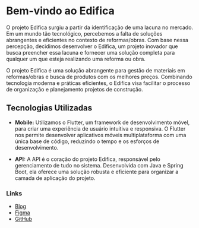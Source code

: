 # Bem-vindo ao Edifica

O projeto Edifica surgiu a partir da identificação de uma lacuna no mercado. Em um mundo tão tecnológico, percebemos a falta de soluções abrangentes e eficientes no contexto de reformas/obras. Com base nessa percepção, decidimos desenvolver o Edifica, um projeto inovador que busca preencher essa lacuna e fornecer uma solução completa para qualquer um que esteja realizando uma reforma ou obra.

O projeto Edifica é uma solução abrangente para gestão de materiais em reformas/obras e busca de produtos com os melhores preços. Combinando tecnologia moderna e práticas eficientes, o Edifica visa facilitar o processo de organização e  planejamento projetos de construção.

## Tecnologias Utilizadas

- **Mobile:** Utilizamos o Flutter, um framework de desenvolvimento móvel, para criar uma experiência de usuário intuitiva e responsiva. O Flutter nos permite desenvolver aplicativos móveis multiplataforma com uma única base de código, reduzindo o tempo e os esforços de desenvolvimento.

- **API:** A API é o coração do projeto Edifica, responsável pelo gerenciamento de tudo no sistema. Desenvolvida com Java e Spring Boot, ela oferece uma solução robusta e eficiente para organizar a camada de aplicação do projeto.

### Links

- [Blog](https://www.edificaprojeto.blogspot.com)
- [Figma](https://www.figma.com/file/fCNb3E2ctuLwaG2n98H8hE/Edifica?type=design&node-id=0%3A1&t=R2LY5jSTg4bzB2U4-1)
- [GitHub](https://github.com/EdificaProjeto)

